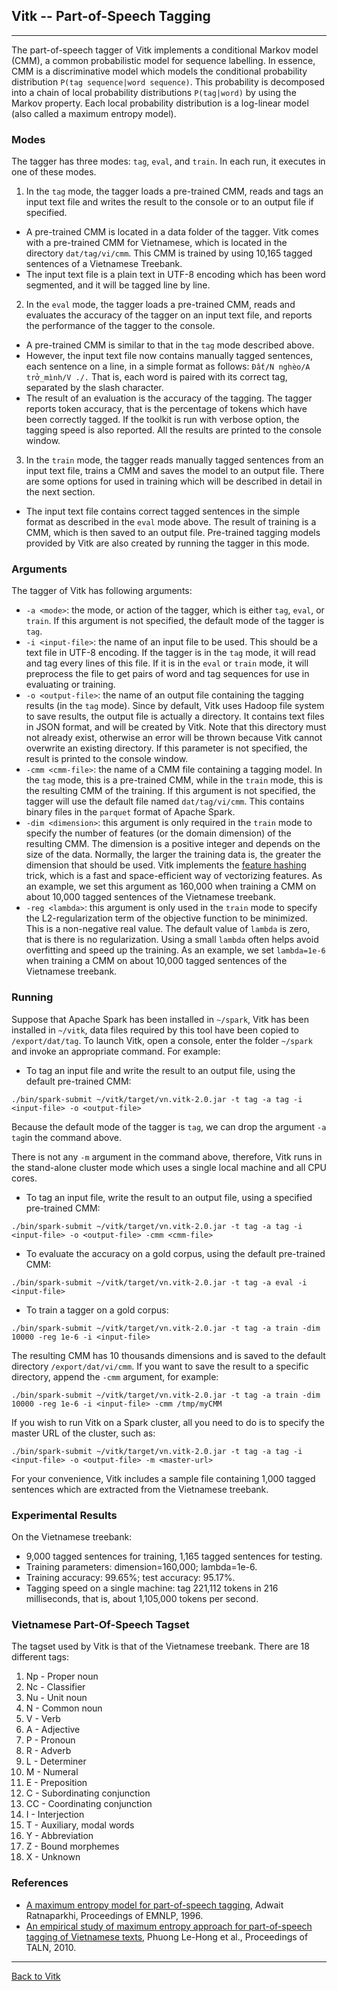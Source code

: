 ## Vitk -- Part-of-Speech Tagging ##
---

The part-of-speech tagger of Vitk implements a conditional Markov
model (CMM), a common probabilistic model for sequence labelling. In
essence, CMM is a discriminative model which models the conditional
probability distribution `P(tag sequence|word sequence)`. This
probability is decomposed into a chain of local probability
distributions `P(tag|word)` by using the Markov property. Each local
probability distribution is a log-linear model (also called a maximum
entropy model). 

### Modes ##

The tagger has three modes: `tag`, `eval`, and `train`. In each run,
it executes in one of these modes.

1. In the `tag` mode, the tagger loads a pre-trained CMM, reads
  and tags an input text file and writes the result to the console or
  to an output file if specified.
  * A pre-trained CMM is located in a data folder of the tagger. Vitk
	comes with a pre-trained CMM for Vietnamese, which is located in the
	directory `dat/tag/vi/cmm`. This CMM is trained by using 10,165
	tagged sentences of a Vietnamese Treebank.
  * The input text file is a plain text in UTF-8 encoding which has
  been word segmented, and it will be tagged line by line. 
2. In the `eval` mode, the tagger loads a pre-trained CMM, reads
  and evaluates the accuracy of the tagger on an input text file, and
  reports the performance of the tagger to the console.
  * A pre-trained CMM is similar to that in the `tag` mode
  described above.
  * However, the input text file now contains manually tagged
  sentences, each sentence on a line, in a simple format as follows:
  `Đất/N nghèo/A trở_mình/V ./.` That is, each word is paired with its
  correct tag, separated by the slash character.
  * The result of an evaluation is the accuracy of the tagging. The
  tagger reports token accuracy, that is the percentage of tokens
  which have been correctly tagged. If the toolkit is run with verbose
  option, the tagging speed is also reported. All the results are
  printed to the console window.
3. In the `train` mode, the tagger reads manually tagged sentences
  from an input text file, trains a CMM and saves the model to
  an output file. There are some options for used in training which
  will be described in detail in the next section.
  * The input text file contains correct tagged sentences in the
    simple format as described in the `eval` mode above. The result of
  training is a CMM, which is then saved to an output
  file. Pre-trained tagging models provided by Vitk are also created 
  by running the tagger in this mode.

### Arguments ###

The tagger of Vitk has following arguments:

* `-a <mode>`: the mode, or action of the tagger, which is either
  `tag`, `eval`, or `train`. If this argument is not specified, the
  default mode of the tagger is `tag`.
* `-i <input-file>`: the name of an input file to be used. This
   should be a text file in UTF-8 encoding. If the tagger is in the
   `tag` mode, it will read and tag every lines of this file. If it is
   in the `eval` or `train` mode, it will preprocess the file to get
   pairs of word and tag sequences for use in evaluating or training. 
* `-o <output-file>`: the name of an output file containing the
   tagging results (in the `tag` mode). Since by default, Vitk uses
   Hadoop file system to save results, the output file is actually a
   directory. It 
   contains text files in JSON format, and will be created by
   Vitk. Note that this directory must not already exist, otherwise an
   error will be thrown because Vitk cannot overwrite an existing
   directory. If this parameter is not specified, the result is
   printed to the console window. 
* `-cmm <cmm-file>`: the name of a CMM file containing a tagging
   model. In the `tag` mode, this is a pre-trained CMM, while in the
   `train` mode, this is the resulting CMM of the training. If this
   argument is not specified, the tagger will use the default
   file named `dat/tag/vi/cmm`. This contains binary
   files in the `parquet` format of Apache Spark.
* `-dim <dimension>`: this argument is only required in the `train` mode
  to specify the number of features (or the domain dimension) of the
  resulting CMM. The dimension is a positive integer and depends on
  the size of the data. Normally, the larger the training data is, the
  greater the dimension that should be used. Vitk implements the
  [feature hashing](https://en.wikipedia.org/wiki/Feature_hashing) 
  trick, which is a fast and space-efficient way of vectorizing
  features. As an example, we set this argument as 160,000 when
  training a CMM on about 10,000 tagged sentences of the Vietnamese
  treebank.
* `-reg <lambda>`: this argument is only used in the `train` mode to
  specify the L2-regularization term of the objective function to be
  minimized. This is a non-negative real value. The default value of
  `lambda` is zero, that is there is no regularization. Using a small
  `lambda` often helps avoid overfitting and speed up the training. As an
  example, we set `lambda=1e-6` when training a CMM on about 10,000
  tagged sentences of the Vietnamese treebank.

  
### Running ###

Suppose that Apache Spark has been installed in `~/spark`, Vitk has
been installed in `~/vitk`, data files required by this tool have been
copied to `/export/dat/tag`. To launch Vitk, open a console, enter the
folder `~/spark` and invoke an appropriate command. For example:


* To tag an input file and write the result to an output file, using
  the default pre-trained CMM:

`./bin/spark-submit ~/vitk/target/vn.vitk-2.0.jar -t tag -a tag -i
  <input-file> -o <output-file>`

Because the default mode of the tagger is `tag`, we can drop the argument 
`-a tag`in the command above.

There is not any `-m` argument in the command above, therefore, Vitk
runs in the stand-alone cluster mode which uses a single local machine
and all CPU cores.

* To tag an input file, write the result to an output file, using a
   specified pre-trained CMM:

`./bin/spark-submit ~/vitk/target/vn.vitk-2.0.jar -t tag -a tag -i
  <input-file> -o <output-file> -cmm <cmm-file>` 

* To evaluate the accuracy on a gold corpus, using the default
   pre-trained CMM:

`./bin/spark-submit ~/vitk/target/vn.vitk-2.0.jar -t tag -a eval -i
  <input-file>` 

* To train a tagger on a gold corpus:

`./bin/spark-submit ~/vitk/target/vn.vitk-2.0.jar -t tag -a train -dim
  10000 -reg 1e-6 -i <input-file>` 

The resulting CMM has 10 thousands dimensions and is saved to the
default directory `/export/dat/vi/cmm`. If you want to save the result
to a specific directory, append the `-cmm` argument, for example:

`./bin/spark-submit ~/vitk/target/vn.vitk-2.0.jar -t tag -a train -dim
  10000 -reg 1e-6 -i <input-file> -cmm /tmp/myCMM` 

If you wish to run Vitk on a Spark cluster, all you need to do is to
specify the master URL of the cluster, such as: 

`./bin/spark-submit ~/vitk/target/vn.vitk-2.0.jar -t tag -a tag -i
  <input-file> -o <output-file> -m <master-url>` 

For your convenience, Vitk includes a sample file containing 1,000
tagged sentences which are extracted from the Vietnamese treebank.

### Experimental Results ###

On the Vietnamese treebank: 

* 9,000 tagged sentences for training, 1,165 tagged
  sentences for testing. 
* Training parameters: dimension=160,000; lambda=1e-6. 
* Training accuracy: 99.65%; test accuracy: 95.17%. 
* Tagging speed on a single machine: tag 221,112 tokens in 216 milliseconds, 
  that is, about 1,105,000 tokens per second. 

### Vietnamese Part-Of-Speech Tagset ##

The tagset used by Vitk is that of the Vietnamese treebank. There are
18 different tags:

1.  Np - Proper noun
2.  Nc - Classifier
3.  Nu - Unit noun
4.  N - Common noun
5.  V - Verb
6.  A - Adjective
7.  P - Pronoun
8.  R - Adverb
9.  L - Determiner
10. M - Numeral
11. E - Preposition
12. C - Subordinating conjunction
13. CC - Coordinating conjunction
14. I - Interjection
15. T - Auxiliary, modal words
16. Y - Abbreviation
17. Z - Bound morphemes
18. X - Unknown


### References ###
* [A maximum entropy model for part-of-speech tagging](http://www.aclweb.org/anthology/W/W96/W96-0213.pdf), 
 Adwait Ratnaparkhi, Proceedings of EMNLP, 1996.
* [An empirical study of maximum entropy approach for part-of-speech tagging of Vietnamese texts](http://mim.hus.vnu.edu.vn/phuonglh/node/40), 
Phuong Le-Hong et al., Proceedings of TALN, 2010.

---
[Back to Vitk](https://github.com/phuonglh/vn.vitk)
